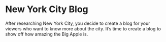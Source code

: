 # New York City Blog

After researching New York City, you decide to create a blog for your viewers who want to know more about the city. It’s time to create a blog to show off how amazing the Big Apple is.